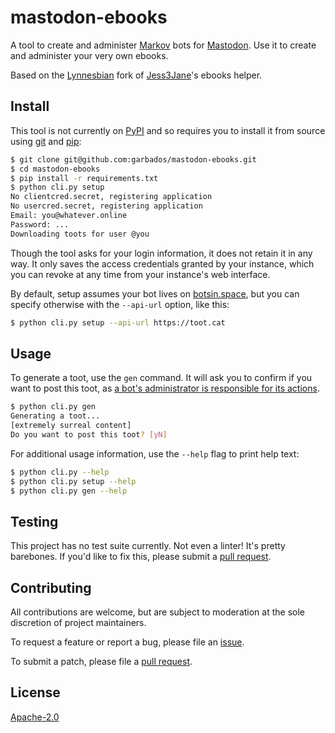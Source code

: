 # mastodon-ebooks

A tool to create and administer [Markov](https://en.wikipedia.org/wiki/Markov_chain) bots for [Mastodon](https://joinmastodon.org/). Use it to create and administer your very own ebooks.

Based on the [Lynnesbian](https://github.com/Lynnesbian/mastodon-ebooks) fork of [Jess3Jane](https://github.com/Jess3Jane/mastodon-ebooks)'s ebooks helper.

## Install

This tool is not currently on [PyPI](https://pypi.org/) and so requires you to install it from source using [git](https://git-scm.com/) and [pip](https://pip.pypa.io/en/stable/installing/):

```bash
$ git clone git@github.com:garbados/mastodon-ebooks.git
$ cd mastodon-ebooks
$ pip install -r requirements.txt
$ python cli.py setup
No clientcred.secret, registering application
No usercred.secret, registering application
Email: you@whatever.online
Password: ...
Downloading toots for user @you
```

Though the tool asks for your login information, it does not retain it in any way. It only saves the access credentials granted by your instance, which you can revoke at any time from your instance's web interface.

By default, setup assumes your bot lives on [botsin.space](https://botsin.space), but you can specify otherwise with the `--api-url` option, like this:

```bash
$ python cli.py setup --api-url https://toot.cat
```

## Usage

To generate a toot, use the `gen` command. It will ask you to confirm if you want to post this toot, as [a bot's administrator is responsible for its actions](http://mewo2.com/notes/bot-ethics/).

```bash
$ python cli.py gen
Generating a toot...
[extremely surreal content]
Do you want to post this toot? [yN]
```

For additional usage information, use the `--help` flag to print help text:

```bash
$ python cli.py --help
$ python cli.py setup --help
$ python cli.py gen --help
```

## Testing

This project has no test suite currently. Not even a linter! It's pretty barebones. If you'd like to fix this, please submit a [pull request](https://github.com/garbados/mastodon-ebooks/pulls).

## Contributing

All contributions are welcome, but are subject to moderation at the sole discretion of project maintainers.

To request a feature or report a bug, please file an [issue](https://github.com/garbados/mastodon-ebooks/issues).

To submit a patch, please file a [pull request](https://github.com/garbados/mastodon-ebooks/pulls).

## License

[Apache-2.0](https://www.apache.org/licenses/LICENSE-2.0)
